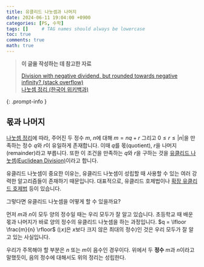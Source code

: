 ```yaml
---
title: 유클리드 나눗셈과 나머지
date: 2024-06-11 19:04:00 +0900
categories: [PS, 수학]
tags: []     # TAG names should always be lowercase
toc: true
comments: true
math: true
---
```


> **이 글을 작성하는 데 참고한 자료**
>
> [Division with negative dividend, but rounded towards negative infinity? (stack overflow)](https://stackoverflow.com/questions/39304681/division-with-negative-dividend-but-rounded-towards-negative-infinity)<br>
> [나눗셈 정리 (한국어 위키백과)](https://ko.wikipedia.org/wiki/%EB%82%98%EB%88%97%EC%85%88_%EC%A0%95%EB%A6%AC)
>
> 
{: .prompt-info }

## 몫과 나머지
[나눗셈 정리](https://ko.wikipedia.org/wiki/%EB%82%98%EB%88%97%EC%85%88_%EC%A0%95%EB%A6%AC)에 따라, 주어진 두 정수 $m$, $n$에 대해 $m = nq + r$ 그리고 $0 \leq r \leq \vert n \vert$을 만족하는 정수 $q$와 $r$이 유일하게 존재합니다. 이때 $q$를 몫(quotient), $r$을 나머지(remainder)라고 부릅니다. 또한 이 조건을 만족하는 $q$와 $r$을 구하는 것을 <u>유클리드 나눗셈(Euclidean Division)</u>이라고 합니다.

유클리드 나눗셈이 중요한 이유는, 유클리드 나눗셈이 성립할 때 사용할 수 있는 여러 강력한 알고리즘들이 존재하기 때문입니다. 대표적으로, 유클리드 호제법이나 [확장 유클리드 호제법](/posts/Extended-Euclidean/) 등이 있습니다.

그렇다면 유클리드 나눗셈을 어떻게 할 수 있을까요?

먼저 $m$과 $n$이 모두 양의 정수일 때는 우리 모두가 잘 알고 있습니다. 초등학교 때 배운 몫과 나머지가 바로 양의 정수의 유클리드 나눗셈을 하는 과정입니다. $q = \lfloor \frac{m}{n} \rfloor$ ($\lfloor x \rfloor$은 $x$보다 크지 않은 최대의 정수)인 것은 우리 모두가 잘 알고 있는 사실입니다.

우리가 주목해야 할 부분은 $n$ 또는 $m$이 음수인 경우이다. 위에서 두 __정수__ $m$과 $n$이라고 말했듯이, 음의 정수에 대해서도 위의 정리는 성립한다.

